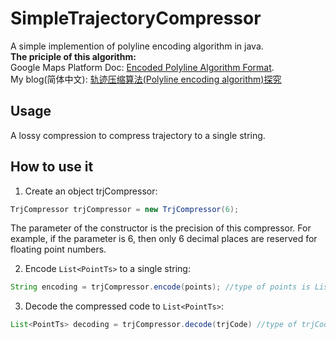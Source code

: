 # SimpleTrajectoryCompressor
A simple implemention of polyline encoding algorithm in java.  
**The priciple of this algorithm:**  
Google Maps Platform Doc: [Encoded Polyline Algorithm Format](https://developers.google.com/maps/documentation/utilities/polylinealgorithm).  
My blog(简体中文): [轨迹压缩算法(Polyline encoding algorithm)探究](https://guanhonly.github.io/2019/09/05/PolylineEncoding/)

## Usage

A lossy compression to compress trajectory to a single string.

## How to use it

1. Create an object trjCompressor:

```java
TrjCompressor trjCompressor = new TrjCompressor(6);
```

The parameter of the constructor is the precision of this compressor. For example, if the parameter is 6, then only 6 decimal places are reserved for floating point numbers.

2. Encode `List<PointTs>` to a single string:

```java
String encoding = trjCompressor.encode(points); //type of points is List<PointTs>
```

3. Decode the compressed code to `List<PointTs>`:

```java
List<PointTs> decoding = trjCompressor.decode(trjCode) //type of trjCode is String
```

